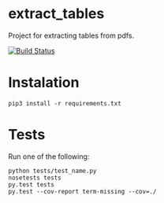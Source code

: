 # extract_tables

Project for extracting tables from pdfs.

[![Build Status](https://travis-ci.org/marcinabram/ocr.svg?branch=master)](https://travis-ci.org/marcinabram/extract_tables)

# Instalation

```
pip3 install -r requirements.txt
```

# Tests

Run one of the following:

```
python tests/test_name.py
nosetests tests
py.test tests
py.test --cov-report term-missing --cov=./
```
